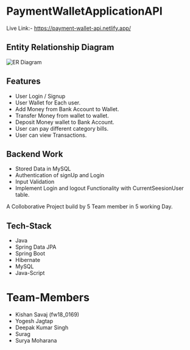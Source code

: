 # PaymentWalletApplicationAPI
Live Link:-  <a target="_blank" >https://payment-wallet-api.netlify.app/</a>

## Entity Relationship Diagram



<img src="https://i.imgur.com/SeX80BI.jpg" alt="ER Diagram"/>

## Features
- User Login / Signup 
- User Wallet for Each user.
- Add Money from Bank Account to Wallet.
- Transfer Money from wallet to wallet.
- Deposit Money wallet to Bank Account.
- User can pay different category bills.
- User can view Transactions.

## Backend Work

- Stored Data in MySQL
- Authentication of signUp and Login
- Input Validation
- Implement Login and logout Functionality with CurrentSeesionUser table.


A Colloborative Project build by 5 Team member in 5 working Day.

## Tech-Stack

- Java
- Spring Data JPA
- Spring Boot
- Hibernate
- MySQL
- Java-Script

# Team-Members
- Kishan Savaj (fw18_0169)
- Yogesh Jagtap
- Deepak Kumar Singh
- Surag
- Surya Moharana
